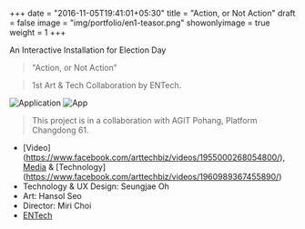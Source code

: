 +++
date = "2016-11-05T19:41:01+05:30"
title = "Action, or Not Action"
draft = false
image = "img/portfolio/en1-teasor.png"
showonlyimage = true
weight = 1
+++

An Interactive Installation for Election Day
<!--more-->

> "Action, or Not Action"

> 1st Art & Tech Collaboration by ENTech.
 
![Application][1]
![App][2]

> This project is in a collaboration with AGIT Pohang, Platform Changdong 61.

* [Video] (https://www.facebook.com/arttechbiz/videos/1955000268054800/), [Media](http://techm.kr/bbs/board.php?bo_table=article&wr_id=3903) & [Technology] (https://www.facebook.com/arttechbiz/videos/1960989367455890/)
* Technology & UX Design: Seungjae Oh
* Art: Hansol Seo
* Director: Miri Choi
* [ENTech](fb.me/arttechbiz)


[1]: /img/portfolio/en1-app1.png
[2]: /img/portfolio/en1-app2.png